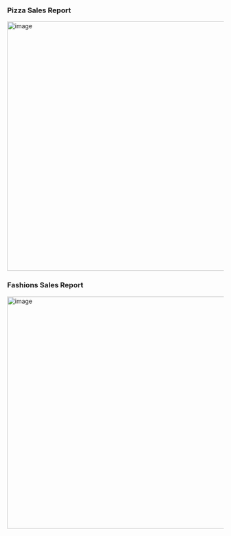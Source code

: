 ### Pizza Sales Report
<img width="579" alt="image" src="https://github.com/heymasri/Excel-Projects/assets/154779221/0bc33922-53b0-4a99-bfe5-3e4a8896d9ed">

### Fashions Sales Report
<img width="539" alt="image" src="https://github.com/heymasri/Excel-Projects/assets/154779221/2ce244bf-a1e2-4c8a-a6ca-dc109919177c">
